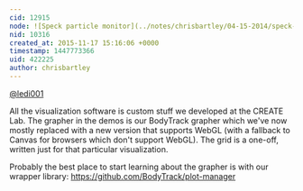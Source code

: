 ```yaml
---
cid: 12915
node: ![Speck particle monitor](../notes/chrisbartley/04-15-2014/speck-particle-monitor)
nid: 10316
created_at: 2015-11-17 15:16:06 +0000
timestamp: 1447773366
uid: 422225
author: chrisbartley
---
```


[@ledi001](/profile/ledi001)

All the visualization software is custom stuff we developed at the CREATE Lab.  The grapher in the demos is our BodyTrack grapher which we've now mostly replaced with a new version that supports WebGL (with a fallback to Canvas for browsers which don't support WebGL).  The grid is a one-off, written just for that particular visualization.

Probably the best place to start learning about the grapher is with our wrapper library: https://github.com/BodyTrack/plot-manager